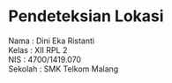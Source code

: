 # Pendeteksian Lokasi
Nama  : Dini Eka Ristanti <br>
Kelas : XII RPL 2 <br>
NIS   : 4700/1419.070 <br>
Sekolah : SMK Telkom Malang <br>

